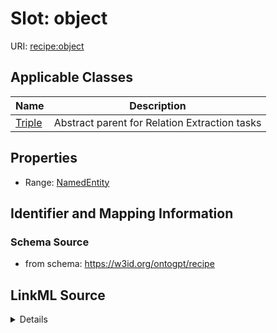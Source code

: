 # Slot: object

URI: [recipe:object](http://w3id.org/ontogpt/recipe/object)



<!-- no inheritance hierarchy -->




## Applicable Classes

| Name | Description |
| --- | --- |
[Triple](Triple.md) | Abstract parent for Relation Extraction tasks






## Properties

* Range: [NamedEntity](NamedEntity.md)







## Identifier and Mapping Information







### Schema Source


* from schema: https://w3id.org/ontogpt/recipe




## LinkML Source

<details>
```yaml
name: object
from_schema: https://w3id.org/ontogpt/recipe
rank: 1000
alias: object
owner: Triple
domain_of:
- Triple
range: NamedEntity

```
</details>
